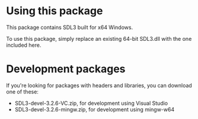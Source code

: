 
# Using this package

This package contains SDL3 built for x64 Windows.

To use this package, simply replace an existing 64-bit SDL3.dll with the one included here.

# Development packages

If you're looking for packages with headers and libraries, you can download one of these:
-  SDL3-devel-3.2.6-VC.zip, for development using Visual Studio
-  SDL3-devel-3.2.6-mingw.zip, for development using mingw-w64

